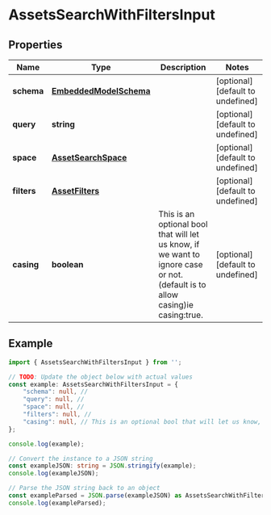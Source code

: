 
# AssetsSearchWithFiltersInput


## Properties

Name | Type | Description | Notes
------------ | ------------- | ------------- | -------------
**schema** | [**EmbeddedModelSchema**](EmbeddedModelSchema) |  | [optional] [default to undefined]
**query** | **string** |  | [optional] [default to undefined]
**space** | [**AssetSearchSpace**](AssetSearchSpace) |  | [optional] [default to undefined]
**filters** | [**AssetFilters**](AssetFilters) |  | [optional] [default to undefined]
**casing** | **boolean** | This is an optional bool that will let us know, if we want to ignore case or not.(default is to allow casing)ie casing:true. | [optional] [default to undefined]

## Example

```typescript
import { AssetsSearchWithFiltersInput } from '';

// TODO: Update the object below with actual values
const example: AssetsSearchWithFiltersInput = {
    "schema": null, // 
    "query": null, // 
    "space": null, // 
    "filters": null, // 
    "casing": null, // This is an optional bool that will let us know, if we want to ignore case or not.(default is to allow casing)ie casing:true.
};

console.log(example);

// Convert the instance to a JSON string
const exampleJSON: string = JSON.stringify(example);
console.log(exampleJSON);

// Parse the JSON string back to an object
const exampleParsed = JSON.parse(exampleJSON) as AssetsSearchWithFiltersInput;
console.log(exampleParsed);
```




